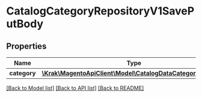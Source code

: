 # CatalogCategoryRepositoryV1SavePutBody

## Properties
Name | Type | Description | Notes
------------ | ------------- | ------------- | -------------
**category** | [**\Krak\MagentoApiClient\Model\CatalogDataCategoryInterface**](CatalogDataCategoryInterface.md) |  | 

[[Back to Model list]](../README.md#documentation-for-models) [[Back to API list]](../README.md#documentation-for-api-endpoints) [[Back to README]](../README.md)


